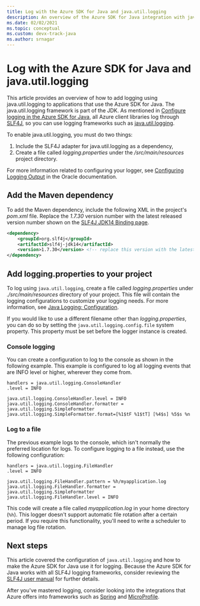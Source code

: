 ```yaml
---
title: Log with the Azure SDK for Java and java.util.logging
description: An overview of the Azure SDK for Java integration with java.util.logging
ms.date: 02/02/2021
ms.topic: conceptual
ms.custom: devx-track-java
ms.author: srnagar
---
```


# Log with the Azure SDK for Java and java.util.logging

This article provides an overview of how to add logging using java.util.logging to applications that use the Azure SDK for Java. The java.util.logging framework is part of the JDK. As mentioned in [Configure logging in the Azure SDK for Java](logging-overview.md), all Azure client libraries log through [SLF4J](http://www.slf4j.org/), so you can use logging frameworks such as [java.util.logging](https://docs.oracle.com/javase/8/docs/api/java/util/logging/Logger.html).

To enable java.util.logging, you must do two things:

1. Include the SLF4J adapter for java.util.logging as a dependency,
2. Create a file called *logging.properties* under the */src/main/resources* project directory.

For more information related to configuring your logger, see [Configuring Logging Output](https://docs.oracle.com/cd/E23549_01/doc.1111/e14568/handler.htm) in the Oracle documentation.

## Add the Maven dependency

To add the Maven dependency, include the following XML in the project's *pom.xml* file. Replace the *1.7.30* version number with the latest released version number shown on the [SLF4J JDK14 Binding page](https://mvnrepository.com/artifact/org.slf4j/slf4j-jdk14).

```xml
<dependency>
    <groupId>org.slf4j</groupId>
    <artifactId>slf4j-jdk14</artifactId>
    <version>1.7.30</version> <!-- replace this version with the latest available version on Maven central -->
</dependency>
```

## Add logging.properties to your project

To log using `java.util.logging`, create a file called *logging.properties* under *./src/main/resources* directory of your project. This file will contain the logging configurations to customize your logging needs. For more information, see [Java Logging: Configuration](http://tutorials.jenkov.com/java-logging/configuration.html).

If you would like to use a different filename other than *logging.properties*, you can do so by setting the `java.util.logging.config.file` system property. This property must be set before the logger instance is created.

### Console logging

You can create a configuration to log to the console as shown in the following example. This example is configured to log all logging events that are INFO level or higher, wherever they come from.

```properties
handlers = java.util.logging.ConsoleHandler
.level = INFO

java.util.logging.ConsoleHandler.level = INFO
java.util.logging.ConsoleHandler.formatter = java.util.logging.SimpleFormatter
java.util.logging.SimpleFormatter.format=[%1$tF %1$tT] [%4$s] %5$s %n
```

### Log to a file

The previous example logs to the console, which isn't normally the preferred location for logs. To configure logging to a file instead, use the following configuration:

```properties
handlers = java.util.logging.FileHandler
.level = INFO

java.util.logging.FileHandler.pattern = %h/myapplication.log
java.util.logging.FileHandler.formatter = java.util.logging.SimpleFormatter
java.util.logging.FileHandler.level = INFO
```

This code will create a file called *myapplication.log* in your home directory (`%h`). This logger doesn't support automatic file rotation after a certain period. If you require this functionality, you'll need to write a scheduler to manage log file rotation.

## Next steps

This article covered the configuration of `java.util.logging` and how to make the Azure SDK for Java use it for logging. Because the Azure SDK for Java works with all SLF4J logging frameworks, consider reviewing the [SLF4J user manual](http://www.slf4j.org/manual.html) for further details.

After you've mastered logging, consider looking into the integrations that Azure offers into frameworks such as [Spring](../spring-framework/spring-boot-starters-for-azure.md) and [MicroProfile](../eclipse-microprofile/index.yml).